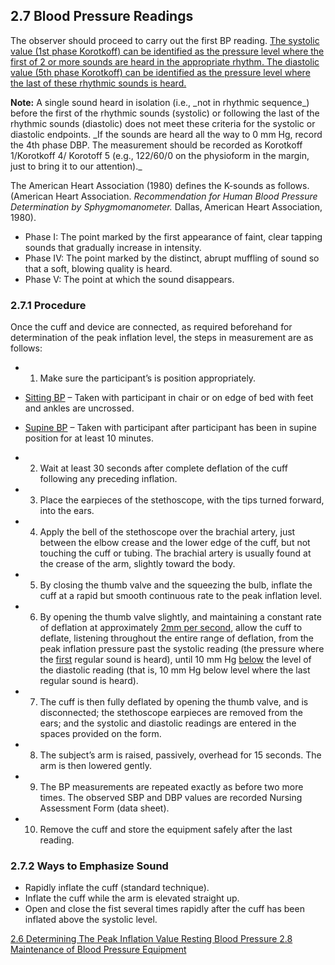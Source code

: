 ## 2.7 Blood Pressure Readings

The observer should proceed to carry out the first BP reading. <u>The systolic value (1st phase Korotkoff) can be identified as the pressure level where the first of 2 or more sounds are heard in the appropriate rhythm. The diastolic value (5th phase Korotkoff) can be identified as the pressure level where the last of these rhythmic sounds is heard.</u>

<div class="bs-callout bs-callout-info">
  <p>
    <strong>Note:</strong>
    A single sound heard in isolation (i.e., _not in rhythmic sequence_) before the first of the rhythmic sounds (systolic) or following the last of the rhythmic sounds (diastolic) does not meet these criteria for the systolic or diastolic endpoints. _If the sounds are heard all the way to 0 mm Hg, record the 4th phase DBP. The measurement should be recorded as Korotkoff 1/Korotkoff 4/ Korotoff 5 (e.g., 122/60/0 on the physioform in the margin, just to bring it to our attention)._
  </p>
</div>

The American Heart Association (1980) defines the K-sounds as follows. (American Heart Association. _Recommendation for Human Blood Pressure Determination by Sphygmomanometer._ Dallas, American Heart Association, 1980).

* Phase I: The point marked by the first appearance of faint, clear tapping sounds that gradually increase in intensity.
* Phase IV: The point marked by the distinct, abrupt muffling of sound so that a soft, blowing quality is heard.
* Phase V: The point at which the sound disappears.

### 2.7.1 Procedure

Once the cuff and device are connected, as required beforehand for determination of the peak inflation level, the steps in measurement are as follows:

* 1. Make sure the participant’s is position appropriately.

 * <u>Sitting BP</u> – Taken with participant in chair or on edge of bed with feet and ankles are uncrossed.
 * <u>Supine BP</u> – Taken with participant after participant has been in supine position for at least 10 minutes.

* 2. Wait at least 30 seconds after complete deflation of the cuff following any preceding inflation.
* 3. Place the earpieces of the stethoscope, with the tips turned forward, into the ears.
* 4. Apply the bell of the stethoscope over the brachial artery, just between the elbow crease and the lower edge of the cuff, but not touching the cuff or tubing. The brachial artery is usually found at the crease of the arm, slightly toward the body.
* 5. By closing the thumb valve and the squeezing the bulb, inflate the cuff at a rapid but smooth continuous rate to the peak inflation level.
* 6. By opening the thumb valve slightly, and maintaining a constant rate of deflation at approximately <u>2mm per second</u>, allow the cuff to deflate, listening throughout the entire range of deflation, from the peak inflation pressure past the systolic reading (the pressure where the <u>first</u> regular sound is heard), until 10 mm Hg <u>below</u> the level of the diastolic reading (that is, 10 mm Hg below level where the last regular sound is heard).
* 7. The cuff is then fully deflated by opening the thumb valve, and is disconnected; the stethoscope earpieces are removed from the ears; and the systolic and diastolic readings are entered in the spaces provided on the form.
* 8. The subject’s arm is raised, passively, overhead for 15 seconds. The arm is then lowered gently.
* 9. The BP measurements are repeated exactly as before two more times. The observed SBP and DBP values are recorded Nursing Assessment Form (data sheet).
* 10. Remove the cuff and store the equipment safely after the last reading.

### 2.7.2 Ways to Emphasize Sound

* Rapidly inflate the cuff (standard technique).
* Inflate the cuff while the arm is elevated straight up.
* Open and close the fist several times rapidly after the cuff has been inflated above the systolic level.


<div class="center">
<div class="btn-group">
  <a href=":pages_path:/manuals/resting-blood-pressure/2-06-determining-peak-inflation-value.md" class="btn btn-default">
    <span class="glyphicon glyphicon-chevron-left"></span>
    2.6 Determining The Peak Inflation Value
  </a>

  <a href=":pages_path:/manuals/resting-blood-pressure" class="btn btn-default">
    <span class="glyphicon glyphicon-chevron-up"></span>
    Resting Blood Pressure
  </a>

  <a href=":pages_path:/manuals/resting-blood-pressure/2-08-maintenance-of-bp-equipment.md" class="btn btn-success">
    2.8 Maintenance of Blood Pressure Equipment
    <span class="glyphicon glyphicon-chevron-right"></span>
  </a>
</div>
</div>
